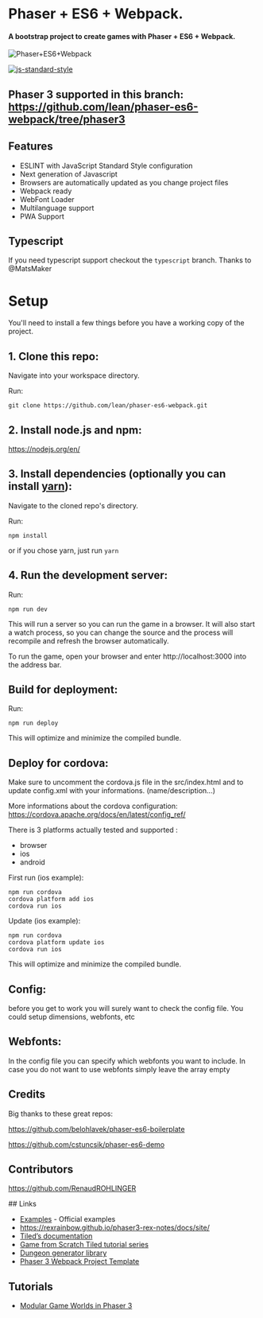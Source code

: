 # Phaser + ES6 + Webpack.

#### A bootstrap project to create games with Phaser + ES6 + Webpack.

![Phaser+ES6+Webpack](https://raw.githubusercontent.com/lean/phaser-es6-webpack/master/assets/images/phaser-es6-webpack.jpg)

[![js-standard-style](https://cdn.rawgit.com/feross/standard/master/badge.svg)](https://github.com/feross/standard)

## Phaser 3 supported in this branch: https://github.com/lean/phaser-es6-webpack/tree/phaser3

## Features

- ESLINT with JavaScript Standard Style configuration
- Next generation of Javascript
- Browsers are automatically updated as you change project files
- Webpack ready
- WebFont Loader
- Multilanguage support
- PWA Support

## Typescript

If you need typescript support checkout the `typescript` branch. Thanks to @MatsMaker

# Setup

You'll need to install a few things before you have a working copy of the project.

## 1. Clone this repo:

Navigate into your workspace directory.

Run:

`git clone https://github.com/lean/phaser-es6-webpack.git`

## 2. Install node.js and npm:

https://nodejs.org/en/

## 3. Install dependencies (optionally you can install [yarn](https://yarnpkg.com/)):

Navigate to the cloned repo's directory.

Run:

`npm install`

or if you chose yarn, just run `yarn`

## 4. Run the development server:

Run:

`npm run dev`

This will run a server so you can run the game in a browser. It will also start a watch process, so you can change the source and the process will recompile and refresh the browser automatically.

To run the game, open your browser and enter http://localhost:3000 into the address bar.

## Build for deployment:

Run:

`npm run deploy`

This will optimize and minimize the compiled bundle.

## Deploy for cordova:

Make sure to uncomment the cordova.js file in the src/index.html and to update config.xml with your informations. (name/description...)

More informations about the cordova configuration:
https://cordova.apache.org/docs/en/latest/config_ref/

There is 3 platforms actually tested and supported :

- browser
- ios
- android

First run (ios example):

```
npm run cordova
cordova platform add ios
cordova run ios
```

Update (ios example):

```
npm run cordova
cordova platform update ios
cordova run ios
```

This will optimize and minimize the compiled bundle.

## Config:

before you get to work you will surely want to check the config file. You could setup dimensions, webfonts, etc

## Webfonts:

In the config file you can specify which webfonts you want to include. In case you do not want to use webfonts simply leave the array empty

## Credits

Big thanks to these great repos:

https://github.com/belohlavek/phaser-es6-boilerplate

https://github.com/cstuncsik/phaser-es6-demo

## Contributors

https://github.com/RenaudROHLINGER

## Links

- [Examples](https://labs.phaser.io/) - Official examples
- https://rexrainbow.github.io/phaser3-rex-notes/docs/site/
- [Tiled’s documentation](http://docs.mapeditor.org/en/stable/manual/introduction/)
- [Game from Scratch Tiled tutorial series](http://www.gamefromscratch.com/post/2015/10/14/Tiled-Map-Editor-Tutorial-Series.aspx)
- [Dungeon generator library](https://github.com/mikewesthad/dungeon)
- [Phaser 3 Webpack Project Template](https://github.com/photonstorm/phaser3-project-template)

## Tutorials

- [Modular Game Worlds in Phaser 3](https://medium.com/@michaelwesthadley/modular-game-worlds-in-phaser-3-tilemaps-1-958fc7e6bbd6)
